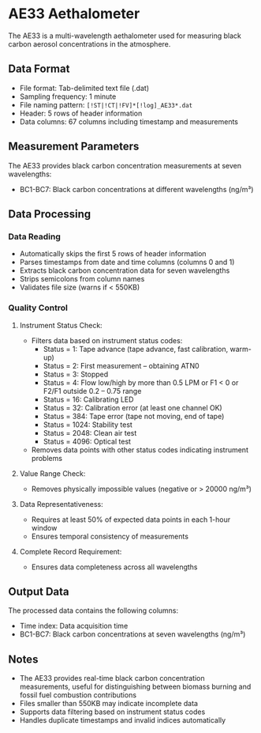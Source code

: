 # AE33 Aethalometer

The AE33 is a multi-wavelength aethalometer used for measuring black carbon aerosol concentrations in the atmosphere.

## Data Format

- File format: Tab-delimited text file (.dat)
- Sampling frequency: 1 minute
- File naming pattern: `[!ST|!CT|!FV]*[!log]_AE33*.dat`
- Header: 5 rows of header information
- Data columns: 67 columns including timestamp and measurements

## Measurement Parameters

The AE33 provides black carbon concentration measurements at seven wavelengths:

- BC1-BC7: Black carbon concentrations at different wavelengths (ng/m³)

## Data Processing

### Data Reading

- Automatically skips the first 5 rows of header information
- Parses timestamps from date and time columns (columns 0 and 1)
- Extracts black carbon concentration data for seven wavelengths
- Strips semicolons from column names
- Validates file size (warns if < 550KB)

### Quality Control

1. Instrument Status Check:
    - Filters data based on instrument status codes:
        - Status = 1: Tape advance (tape advance, fast calibration, warm-up)
        - Status = 2: First measurement – obtaining ATN0
        - Status = 3: Stopped
        - Status = 4: Flow low/high by more than 0.5 LPM or F1 < 0 or F2/F1 outside 0.2 – 0.75 range
        - Status = 16: Calibrating LED
        - Status = 32: Calibration error (at least one channel OK)
        - Status = 384: Tape error (tape not moving, end of tape)
        - Status = 1024: Stability test
        - Status = 2048: Clean air test
        - Status = 4096: Optical test
    - Removes data points with other status codes indicating instrument problems

2. Value Range Check:
    - Removes physically impossible values (negative or > 20000 ng/m³)

3. Data Representativeness:
    - Requires at least 50% of expected data points in each 1-hour window
    - Ensures temporal consistency of measurements

4. Complete Record Requirement:
    - Ensures data completeness across all wavelengths

## Output Data

The processed data contains the following columns:

- Time index: Data acquisition time
- BC1-BC7: Black carbon concentrations at seven wavelengths (ng/m³)

## Notes

- The AE33 provides real-time black carbon concentration measurements, useful for distinguishing between biomass burning
  and fossil fuel combustion contributions
- Files smaller than 550KB may indicate incomplete data
- Supports data filtering based on instrument status codes
- Handles duplicate timestamps and invalid indices automatically 